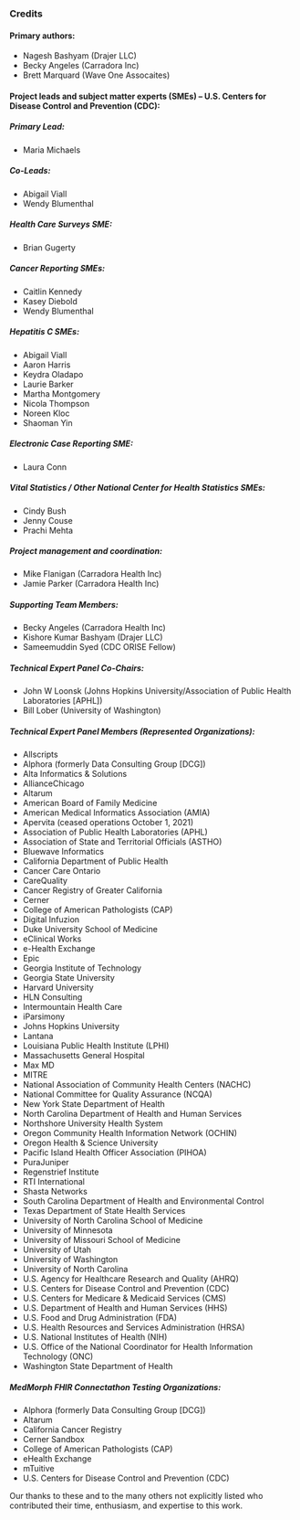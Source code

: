 ### Credits

#### Primary authors:

* Nagesh Bashyam (Drajer LLC)
* Becky Angeles (Carradora Inc)
* Brett Marquard (Wave One Assocaites)

#### Project leads and subject matter experts (SMEs) – U.S. Centers for Disease Control and Prevention (CDC):

##### Primary Lead:

* Maria Michaels 

##### Co-Leads:

* Abigail Viall 
* Wendy Blumenthal 

##### Health Care Surveys SME:

* Brian Gugerty 

##### Cancer Reporting SMEs:

* Caitlin Kennedy 
* Kasey Diebold 
* Wendy Blumenthal 

##### Hepatitis C SMEs:

* Abigail Viall 
* Aaron Harris 
* Keydra Oladapo 
* Laurie Barker 
* Martha Montgomery 
* Nicola Thompson 
* Noreen Kloc 
* Shaoman Yin
 
##### Electronic Case Reporting SME:

* Laura Conn 

##### Vital Statistics / Other National Center for Health Statistics SMEs:

* Cindy Bush 
* Jenny Couse 
* Prachi Mehta

##### Project management and coordination:

* Mike Flanigan (Carradora Health Inc)
* Jamie Parker (Carradora Health Inc)

##### Supporting Team Members:

* Becky Angeles (Carradora Health Inc)
* Kishore Kumar Bashyam (Drajer LLC)
* Sameemuddin Syed (CDC ORISE Fellow)

##### Technical Expert Panel Co-Chairs:

* John W Loonsk (Johns Hopkins University/Association of Public Health Laboratories [APHL])
* Bill Lober (University of Washington)

##### Technical Expert Panel Members (Represented Organizations):

* Allscripts
* Alphora (formerly Data Consulting Group [DCG])
* Alta Informatics & Solutions
* AllianceChicago
* Altarum
* American Board of Family Medicine
* American Medical Informatics Association (AMIA)
* Apervita (ceased operations October 1, 2021)
* Association of Public Health Laboratories (APHL)
* Association of State and Territorial Officials (ASTHO)
* Bluewave Informatics
* California Department of Public Health
* Cancer Care Ontario
* CareQuality
* Cancer Registry of Greater California
* Cerner
* College of American Pathologists (CAP)
* Digital Infuzion
* Duke University School of Medicine
* eClinical Works
* e-Health Exchange
* Epic
* Georgia Institute of Technology
* Georgia State University
* Harvard University
* HLN Consulting
* Intermountain Health Care
* iParsimony
* Johns Hopkins University
* Lantana
* Louisiana Public Health Institute (LPHI)
* Massachusetts General Hospital
* Max MD
* MITRE
* National Association of Community Health Centers (NACHC)
* National Committee for Quality Assurance (NCQA)
* New York State Department of Health
* North Carolina Department of Health and Human Services
* Northshore University Health System
* Oregon Community Health Information Network (OCHIN)
* Oregon Health & Science University
* Pacific Island Health Officer Association (PIHOA)
* PuraJuniper
* Regenstrief Institute
* RTI International
* Shasta Networks
* South Carolina Department of Health and Environmental Control
* Texas Department of State Health Services
* University of North Carolina School of Medicine
* University of Minnesota
* University of Missouri School of Medicine
* University of Utah
* University of Washington
* University of North Carolina 
* U.S. Agency for Healthcare Research and Quality (AHRQ)
* U.S. Centers for Disease Control and Prevention (CDC)
* U.S. Centers for Medicare & Medicaid Services (CMS)
* U.S. Department of Health and Human Services (HHS)
* U.S. Food and Drug Administration (FDA)
* U.S. Health Resources and Services Administration (HRSA)
* U.S. National Institutes of Health (NIH)
* U.S. Office of the National Coordinator for Health Information Technology (ONC)
* Washington State Department of Health

##### MedMorph FHIR Connectathon Testing Organizations:

* Alphora (formerly Data Consulting Group [DCG])
* Altarum
* California Cancer Registry
* Cerner Sandbox
* College of American Pathologists (CAP)
* eHealth Exchange
* mTuitive
* U.S. Centers for Disease Control and Prevention (CDC)

Our thanks to these and to the many others not explicitly listed who contributed their time, enthusiasm, and expertise to this work.
